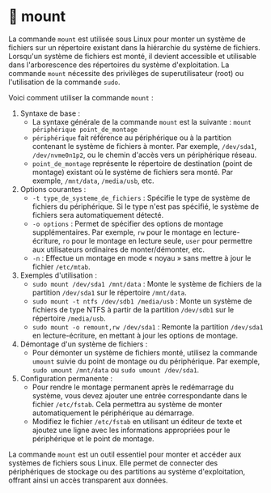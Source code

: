 # 🐁 mount

La commande `mount` est utilisée sous Linux pour monter un système de fichiers sur un répertoire existant dans la hiérarchie du système de fichiers. Lorsqu'un système de fichiers est monté, il devient accessible et utilisable dans l'arborescence des répertoires du système d'exploitation. La commande `mount` nécessite des privilèges de superutilisateur (root) ou l'utilisation de la commande `sudo`.

Voici comment utiliser la commande `mount` :

1. Syntaxe de base :
   * La syntaxe générale de la commande `mount` est la suivante : `mount périphérique point_de_montage`
   * `périphérique` fait référence au périphérique ou à la partition contenant le système de fichiers à monter. Par exemple, `/dev/sda1`, `/dev/nvme0n1p2`, ou le chemin d'accès vers un périphérique réseau.
   * `point_de_montage` représente le répertoire de destination (point de montage) existant où le système de fichiers sera monté. Par exemple, `/mnt/data`, `/media/usb`, etc.
2. Options courantes :
   * `-t type_de_systeme_de_fichiers` : Spécifie le type de système de fichiers du périphérique. Si le type n'est pas spécifié, le système de fichiers sera automatiquement détecté.
   * `-o options` : Permet de spécifier des options de montage supplémentaires. Par exemple, `rw` pour le montage en lecture-écriture, `ro` pour le montage en lecture seule, `user` pour permettre aux utilisateurs ordinaires de monter/démonter, etc.
   * `-n` : Effectue un montage en mode « noyau » sans mettre à jour le fichier `/etc/mtab`.
3. Exemples d'utilisation :
   * `sudo mount /dev/sda1 /mnt/data` : Monte le système de fichiers de la partition `/dev/sda1` sur le répertoire `/mnt/data`.
   * `sudo mount -t ntfs /dev/sdb1 /media/usb` : Monte un système de fichiers de type NTFS à partir de la partition `/dev/sdb1` sur le répertoire `/media/usb`.
   * `sudo mount -o remount,rw /dev/sda1` : Remonte la partition `/dev/sda1` en lecture-écriture, en mettant à jour les options de montage.
4. Démontage d'un système de fichiers :
   * Pour démonter un système de fichiers monté, utilisez la commande `umount` suivie du point de montage ou du périphérique. Par exemple, `sudo umount /mnt/data` ou `sudo umount /dev/sda1`.
5. Configuration permanente :
   * Pour rendre le montage permanent après le redémarrage du système, vous devez ajouter une entrée correspondante dans le fichier `/etc/fstab`. Cela permettra au système de monter automatiquement le périphérique au démarrage.
   * Modifiez le fichier `/etc/fstab` en utilisant un éditeur de texte et ajoutez une ligne avec les informations appropriées pour le périphérique et le point de montage.

La commande `mount` est un outil essentiel pour monter et accéder aux systèmes de fichiers sous Linux. Elle permet de connecter des périphériques de stockage ou des partitions au système d'exploitation, offrant ainsi un accès transparent aux données.

